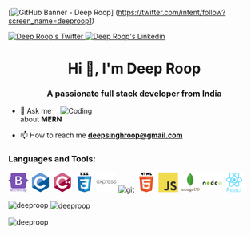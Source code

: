 [![GitHub Banner - Deep Roop](https://camo.githubusercontent.com/4da399c3a8f66b662e6c7c2ad787ce979082d31ab3270866174dd686b224ce34/68747470733a2f2f63646e2e61636f64657a2e696e2f77702d636f6e74656e742f75706c6f6164732f323031382f30352f42616e6e65722d696d6167652d342e706e67)]
(https://twitter.com/intent/follow?screen_name=deeproop1)

<p align="left">
<a href="http://twitter.com/deeproop1">
    <img src="https://img.shields.io/twitter/follow/deeproop1?label=Twitter&logo=twitter&style=for-the-badge&color=blue" alt="Deep Roop's Twitter"/>
  </a>
  <a href="https://www.linkedin.com/in/deep-roop-3229911ab/">
    <img src="https://img.shields.io/linkedin/follow/deep-roop-3229911ab?label=Linkedin&logo=linkedin&style=for-the-badge&color=blue" alt="Deep Roop's Linkedin"/>
  </a>
</p>

<h1 align="center">Hi 👋, I'm Deep Roop</h1>
<h3 align="center">A passionate full stack developer from India</h3>
<img align="right" alt="Coding" width="400" src="http://www.jobspikr.com/wp-content/uploads/2022/02/19362653-scaled.jpg">

- 💬 Ask me about **MERN**

- 📫 How to reach me **deepsinghroop@gmail.com**


<h3 align="left">Languages and Tools:</h3>
<p align="left"> <a href="https://getbootstrap.com" target="_blank" rel="noreferrer"> <img src="https://raw.githubusercontent.com/devicons/devicon/master/icons/bootstrap/bootstrap-plain-wordmark.svg" alt="bootstrap" width="40" height="40"/> </a> <a href="https://www.cprogramming.com/" target="_blank" rel="noreferrer"> <img src="https://raw.githubusercontent.com/devicons/devicon/master/icons/c/c-original.svg" alt="c" width="40" height="40"/> </a> <a href="https://www.w3schools.com/cpp/" target="_blank" rel="noreferrer"> <img src="https://raw.githubusercontent.com/devicons/devicon/master/icons/cplusplus/cplusplus-original.svg" alt="cplusplus" width="40" height="40"/> </a> <a href="https://www.w3schools.com/css/" target="_blank" rel="noreferrer"> <img src="https://raw.githubusercontent.com/devicons/devicon/master/icons/css3/css3-original-wordmark.svg" alt="css3" width="40" height="40"/> </a> <a href="https://expressjs.com" target="_blank" rel="noreferrer"> <img src="https://raw.githubusercontent.com/devicons/devicon/master/icons/express/express-original-wordmark.svg" alt="express" width="40" height="40"/> </a> <a href="https://git-scm.com/" target="_blank" rel="noreferrer"> <img src="https://www.vectorlogo.zone/logos/git-scm/git-scm-icon.svg" alt="git" width="40" height="40"/> </a> <a href="https://www.w3.org/html/" target="_blank" rel="noreferrer"> <img src="https://raw.githubusercontent.com/devicons/devicon/master/icons/html5/html5-original-wordmark.svg" alt="html5" width="40" height="40"/> </a> <a href="https://developer.mozilla.org/en-US/docs/Web/JavaScript" target="_blank" rel="noreferrer"> <img src="https://raw.githubusercontent.com/devicons/devicon/master/icons/javascript/javascript-original.svg" alt="javascript" width="40" height="40"/> </a> <a href="https://www.mongodb.com/" target="_blank" rel="noreferrer"> <img src="https://raw.githubusercontent.com/devicons/devicon/master/icons/mongodb/mongodb-original-wordmark.svg" alt="mongodb" width="40" height="40"/> </a> <a href="https://nodejs.org" target="_blank" rel="noreferrer"> <img src="https://raw.githubusercontent.com/devicons/devicon/master/icons/nodejs/nodejs-original-wordmark.svg" alt="nodejs" width="40" height="40"/> </a> <a href="https://reactjs.org/" target="_blank" rel="noreferrer"> <img src="https://raw.githubusercontent.com/devicons/devicon/master/icons/react/react-original-wordmark.svg" alt="react" width="40" height="40"/> </a> </p>

<p><img align="left" src="https://github-readme-stats.vercel.app/api/top-langs?username=deeproop&show_icons=true&locale=en&layout=compact" alt="deeproop" /></p>

<p>&nbsp;<img align="center" src="https://github-readme-stats.vercel.app/api?username=deeproop&show_icons=true&locale=en" alt="deeproop" /></p>

<p><img align="center" src="https://github-readme-streak-stats.herokuapp.com/?user=deeproop&" alt="deeproop" /></p>
